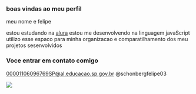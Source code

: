 ### boas vindas ao meu perfil

meu nome e felipe

estou estudando na [alura](https:www.alura.com.br)
estou me desenvolvendo na linguagem javaScript
utilizo esse espaco para minha organizacao e comparatilhamento dos meu projetos sesenvolvidos

### Voce entrar em contato comigo


00001106096769SP@al.educacao.sp.gov.br
@schonbergfelipe03

![](https://media1.tenor.com/m/kkTB0fmKUEsAAAAC/happy-monday-monday-morning.gif)
